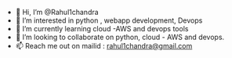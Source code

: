 - 👋 Hi, I’m @Rahul1chandra
- 👀 I’m interested in python , webapp development, Devops
- 🌱 I’m currently learning cloud -AWS and devops tools
- 💞️ I’m looking to collaborate on python, cloud - AWS and devops.
- 📫 Reach me out on mailid : rahul1chandra@gmail.com

